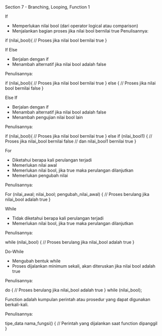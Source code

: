 Section 7 - Branching, Looping, Function 1

If
- Memperlukan nilai bool (dari operator logical atau comparison)
- Menjalankan bagian proses jika nilai bool bernilai true
Penulisannya:

if (nilai_bool){
    // Proses jika nilai bool bernilai true
}

If Else
- Berjalan dengan if
- Menambah alternatif jika nilai bool adalah false

Penulisannya:

if (nilai_bool){
    // Proses jika nilai bool bernilai true
} else {
    // Proses jika nilai bool bernilai false
}

Else If
- Berjalan dengan if
- Menambah alternatif jika nilai bool adalah false
- Menambah pengujian nilai bool lain

Penulisannya:

if (nilai_bool){
    // Proses jika nilai bool bernilai true
} else if (nilai_bool1) {
    // Proses jika nilai_bool bernilai false
    // dan nilai_bool1 bernilai true
}

For
- Diketahui berapa kali perulangan terjadi
- Memerlukan nilai awal
- Memerlukan nilai bool, jika true maka perulangan dilanjutkan
- Memerlukan pengubah nilai

Penulisannya:

For (nilai_awal; nilai_bool; pengubah_nilai_awal) {
    // Proses berulang jika nilai_bool adalah true
}

While
- Tidak diketahui berapa kali perulangan terjadi
- Memerlukan nilai bool, jika true maka perulangan dilanjutkan

Penulisannya:

while (nilai_bool) {
    // Proses berulang jika nilai_bool adalah true
}

Do-While 
- Mengubah bentuk while
- Proses dijalankan minimum sekali, akan diteruskan jika nilai bool adalah true

Penulisannya:

do {
    // Proses berulang jika nilai_bool adalah true
} while (nilai_bool);

Function adalah kumpulan perintah atau prosedur yang dapat digunakan berkali-kali.

Penulisannya: 

tipe_data nama_fungsi() {
    // Perintah yang dijalankan saat function dipanggil
}

